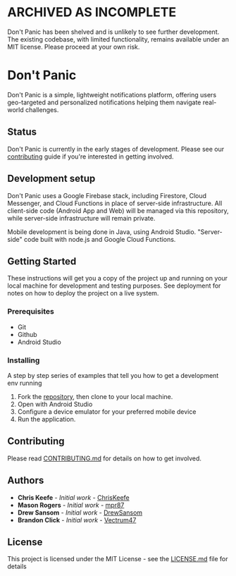# ARCHIVED AS INCOMPLETE
Don't Panic has been shelved and is unlikely to see further development.
The existing codebase, with limited functionality, remains available under an MIT license.
Please proceed at your own risk.

# Don't Panic
Don't Panic is a simple, lightweight notifications platform, offering users geo-targeted and personalized notifications helping them navigate real-world challenges.

## Status
Don't Panic is currently in the early stages of development. Please see our [contributing](CONTRIBUTING.md) guide if you're interested in getting involved.

## Development setup

Don't Panic uses a Google Firebase stack, including Firestore, Cloud Messenger, and Cloud Functions in place of server-side infrastructure. All client-side code (Android App and Web) will be managed via this repository, while server-side infrastructure will remain private. 

Mobile development is being done in Java, using Android Studio. "Server-side" code built with node.js and Google Cloud Functions.


## Getting Started

These instructions will get you a copy of the project up and running on your local machine for development and testing purposes. See deployment for notes on how to deploy the project on a live system.

### Prerequisites

- Git
- Github
- Android Studio


### Installing

A step by step series of examples that tell you how to get a development env running


1. Fork the [repository](https://github.com/ChrisKeefe/DontPanic), then clone to your local machine.
2. Open with Android Studio
3. Configure a device emulator for your preferred mobile device
4. Run the application.

## Contributing

Please read [CONTRIBUTING.md](https://github.com/ChrisKeefe/DontPanic/blob/master/CONTRIBUTING.md) for details on how to get involved.

## Authors

* **Chris Keefe** - *Initial work* - [ChrisKeefe](https://github.com/ChrisKeefe)
* **Mason Rogers** - *Initial work* - [mpr87](https://github.com/mpr87)
* **Drew Sansom** - *Initial work* - [DrewSansom](https://github.com/DrewSansom)
* **Brandon Click** - *Initial work* - [Vectrum47](https://github.com/Vectrum47)

## License

This project is licensed under the MIT License - see the [LICENSE.md](LICENSE.md) file for details
